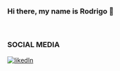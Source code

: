 ### Hi there, my name is Rodrigo 👋
<br/>



<h3>SOCIAL MEDIA</h3>
<div style="display: inline_block">
   <a href="https://www.linkedin.com/in/rodrigomcalegari/"><img align="center" alt="likedIn" src="https://img.shields.io/badge/LinkedIn-0077B5?style=for-the-badge&logo=linkedin&logoColor=white"/></a>
</div>


